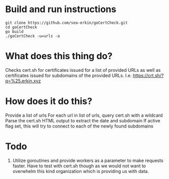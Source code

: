 # Build and run instructions

```
git clone https://github.com/sea-erkin/goCertCheck.git
cd goCertCheck
go build
./goCertCheck -u=urls -a
```

# What does this thing do?

Checks cert.sh for certificates issued for a list of provided URLs as well as certificates issued for subdomains of the provided URLs. I.e. https://crt.sh/?q=%25.erkin.xyz

# How does it do this?

Provide a list of urls
For each url in list of urls, query cert.sh with a wildcard
Parse the cert.sh HTML output to extract the date and subdomain
If active flag set, this will try to connect to each of the newly found subdomains

# Todo

1. Utilize goroutines and provide workers as a parameter to make requests faster. Have to test with cert.sh though as we would not want to overwhelm this kind organization which is providing us with data.
